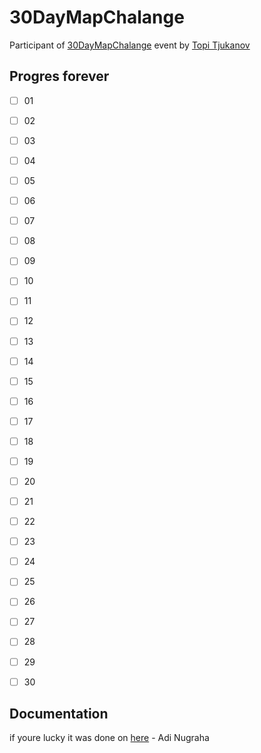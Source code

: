 # 30DayMapChalange

Participant of [30DayMapChalange](https://30daymapchallenge.com/) event by [Topi Tjukanov](https://tjukanov.org/)


## Progres forever

- [ ] 01
- [ ] 02
- [ ] 03
- [ ] 04
- [ ] 05
- [ ] 06
- [ ] 07
- [ ] 08
- [ ] 09
- [ ] 10
- [ ] 11
- [ ] 12
- [ ] 13
- [ ] 14
- [ ] 15
- [ ] 16
- [ ] 17
- [ ] 18
- [ ] 19
- [ ] 20
- [ ] 21
- [ ] 22
- [ ] 23
- [ ] 24
- [ ] 25
- [ ] 26
- [ ] 27
- [ ] 28
- [ ] 29
- [ ] 30


## Documentation

if youre lucky it was done on [here](ngrhadi-port.com) - Adi Nugraha
